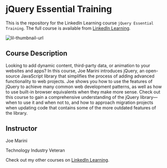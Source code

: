 # jQuery Essential Training
This is the repository for the LinkedIn Learning course `jQuery Essential Training`. The full course is available from [LinkedIn Learning][lil-course-url].

![lil-thumbnail-url]

## Course Description

Looking to add dynamic content, third-party data, or animation to your websites and apps? In this course, Joe Marini introduces jQuery, an open-source JavaScript library that simplifies the process of adding advanced functionality to web projects. Joe shows you how to use the features of jQuery to achieve many common web development patterns, as well as how to use built-in browser equivalents when they make more sense. Check out this course to gain a comprehensive understanding of the jQuery library—when to use it and when not to, and how to approach migration projects when updating code that contains some of the more outdated features of the library.

## Instructor

Joe Marini

Technology Industry Veteran

                            

Check out my other courses on [LinkedIn Learning](https://www.linkedin.com/learning/instructors/joe-marini?u=104).



[0]: # (Replace these placeholder URLs with actual course URLs)

[lil-course-url]: https://www.linkedin.com/learning/jquery-essential-training-24696205
[lil-thumbnail-url]: https://media.licdn.com/dms/image/v2/D560DAQHPrtoXQNMIaQ/learning-public-crop_675_1200/learning-public-crop_675_1200/0/1728430867016?e=2147483647&v=beta&t=whwLQwvrwmoJge40s0Z1883kxvvxr2dLnx1Tk6guRO8

